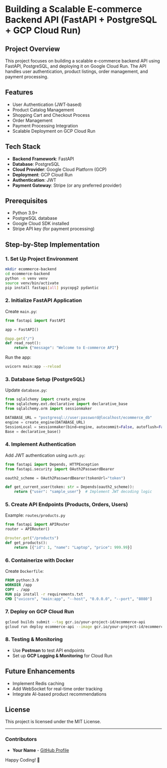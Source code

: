 # Building a Scalable E-commerce Backend API (FastAPI + PostgreSQL + GCP Cloud Run)

## Project Overview
This project focuses on building a scalable e-commerce backend API using FastAPI, PostgreSQL, and deploying it on Google Cloud Run. The API handles user authentication, product listings, order management, and payment processing.

## Features
- User Authentication (JWT-based)
- Product Catalog Management
- Shopping Cart and Checkout Process
- Order Management
- Payment Processing Integration
- Scalable Deployment on GCP Cloud Run

## Tech Stack
- **Backend Framework**: FastAPI
- **Database**: PostgreSQL
- **Cloud Provider**: Google Cloud Platform (GCP)
- **Deployment**: GCP Cloud Run
- **Authentication**: JWT
- **Payment Gateway**: Stripe (or any preferred provider)

## Prerequisites
- Python 3.9+
- PostgreSQL database
- Google Cloud SDK installed
- Stripe API key (for payment processing)

## Step-by-Step Implementation

### 1. Set Up Project Environment
```bash
mkdir ecommerce-backend
cd ecommerce-backend
python -m venv venv
source venv/bin/activate
pip install fastapi[all] psycopg2 pydantic
```

### 2. Initialize FastAPI Application
Create `main.py`:
```python
from fastapi import FastAPI

app = FastAPI()

@app.get("/")
def read_root():
    return {"message": "Welcome to E-commerce API"}
```

Run the app:
```bash
uvicorn main:app --reload
```

### 3. Database Setup (PostgreSQL)
Update `database.py`:
```python
from sqlalchemy import create_engine
from sqlalchemy.ext.declarative import declarative_base
from sqlalchemy.orm import sessionmaker

DATABASE_URL = "postgresql://user:password@localhost/ecommerce_db"
engine = create_engine(DATABASE_URL)
SessionLocal = sessionmaker(bind=engine, autocommit=False, autoflush=False)
Base = declarative_base()
```

### 4. Implement Authentication
Add JWT authentication using `auth.py`:
```python
from fastapi import Depends, HTTPException
from fastapi.security import OAuth2PasswordBearer

oauth2_scheme = OAuth2PasswordBearer(tokenUrl="token")

def get_current_user(token: str = Depends(oauth2_scheme)):
    return {"user": "sample_user"}  # Implement JWT decoding logic
```

### 5. Create API Endpoints (Products, Orders, Users)
Example: `routes/products.py`
```python
from fastapi import APIRouter
router = APIRouter()

@router.get("/products")
def get_products():
    return [{"id": 1, "name": "Laptop", "price": 999.99}]
```

### 6. Containerize with Docker
Create `Dockerfile`:
```dockerfile
FROM python:3.9
WORKDIR /app
COPY . /app
RUN pip install -r requirements.txt
CMD ["uvicorn", "main:app", "--host", "0.0.0.0", "--port", "8080"]
```

### 7. Deploy on GCP Cloud Run
```bash
gcloud builds submit --tag gcr.io/your-project-id/ecommerce-api
gcloud run deploy ecommerce-api --image gcr.io/your-project-id/ecommerce-api --platform managed
```

### 8. Testing & Monitoring
- Use **Postman** to test API endpoints
- Set up **GCP Logging & Monitoring** for Cloud Run

## Future Enhancements
- Implement Redis caching
- Add WebSocket for real-time order tracking
- Integrate AI-based product recommendations

## License
This project is licensed under the MIT License.

---

### Contributors
- **Your Name** - [GitHub Profile](https://github.com/yourgithubhandle)

Happy Coding! 🚀

